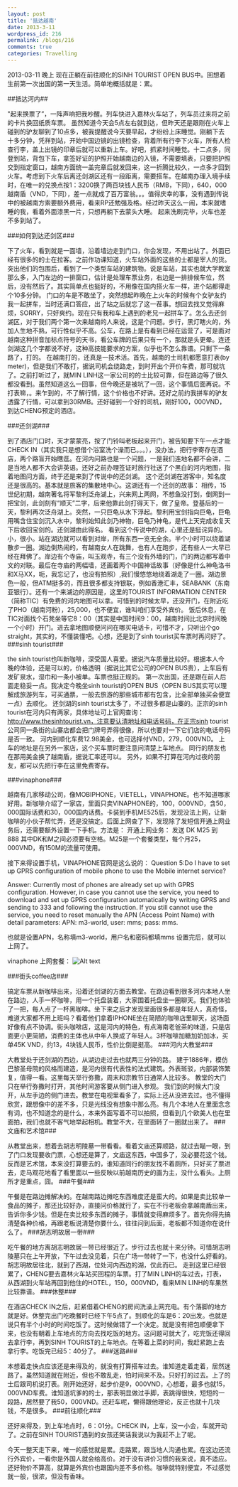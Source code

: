 ```yaml
---
layout: post
title: '抵达越南'
date: 2013-3-11
wordpress_id: 216
permalink: /blogs/216
comments: true
categories: Travelling
---
```

2013-03-11 晚上
现在正躺在前往顺化的SINH TOURIST  OPEN BUS中。回想着生前第一次出国的第一天生活。简单地概括就是：累。
 
##抵达河内##

"起来换票了”，一阵声响把我吵醒。列车快进入嘉林火车站了，列车员过来将之前的卡片换回纸质车票。
虽然知道今天会5点左右就到达，但昨天还是跟刚在火车上碰到的驴友聊到了10点多，被我提醒说今天要早起，才纷纷上床睡觉。刚躺下去十多分钟，凭祥到站，开始中国边镜的出镜检查，背着所有行李下火车，所有人检查行李，盖上出镜的印章后就可以重新上车。好吧，抓紧时间睡觉。十二点多，同登到站，背包下车，拿签好证的护照开始越南边的入镜，不需要填表，只要把护照交到指定窗口，越南方面统一盖完章后就发回来，这一折腾比较久，一点多才回到火车。考虑到下火车后离还剑湖区还有一段距离，需要搭车。在越南办理入境手续时，在唯一的兑换点按1：3200换了两百块钱人民币（RMB，下同），640，000越南盾（VND，下同），差一点就成了百万富翁。。。值得庆幸的事，没有遇到传说中的被越南方索要额外费用，看来RP还勉强及格。经过昨天这么一闹，本来就嗜睡的我，看着外面漆黑一片，只想再躺下去蒙头大睡。
起来洗刷完毕，火车也差不多到站了。
 
###如何到达还剑区###

下了火车，看到就是一面墙，沿着墙边走到门口，你会发现，不用出站了。外面已经有很多的的士在拉客。之前作功课知道，火车站外面的这些的士都是宰人的货。突出他们的包围后，看到了一个类型车站的建筑物。说是车站，其实也就大学教室那么多，入门左边的一排窗口，估计是处理车票业务，右边是一排排候车位，然后，没有然后了。其实简单点也挺好的，不用像在国内搭火车一样，进个站都得走个10多分钟。
门口的车是不敢坐了，突然想起昨晚在上火车的时候有个女驴友约我一起拼车，当时还满口答应，出了站之后就忘了这一茬事。想回去找又觉得麻烦，SORRY，只好爽约。现在只有我和车上遇到的老兄一起拼车了。怎么去还剑湖区，对于我们两个第一次来越南的人来说，这是个问题。步行，黑灯瞎火的，外加人生地不熟，可行性似乎不高。公车，在路上是有看到已经在运营了，可是面对越南这种拼音加标点符号的天书，看公车牌的后果只有一个，那就是头更晕。连还剑湖这几个字都说不好，这种高技能要求的方案，似乎也不怎么靠谱。只剩下一条路了，打的。
在越南打的，还真是一技术活。首先，越南的士司机都愿意打表(by meter)，但是我们不敢打，据说司机会绕路走，到时开出个开价车费，那可就坑了。之前打听过了，就MIN LINH这一家公司的的士比较可靠，但在路边等了很久都没看到。虽然知道这么一回事，但今晚还是被坑了一回，这个事情后面再说。不打表嘛，。来乍到的，不了解行情，这个价格也不好讲。还好之前约我拼车的驴友透露了行情，可以拿到30RMB。还好碰到一个好的司机，刚好100，000VND，到达CHENG预定的酒店。
 
###还剑湖###

到了酒店门口时，天才蒙蒙亮，按了门铃叫老板起来开门，被告知要下午一点才能CHECK IN（其实我只是想借个浴室洗个澡而已。。。），没办法，把行李寄存在酒店，两个路盲开始瞎逛。在河内问路也是一个问题，一是我们连地名都不会讲，二是当地人都不大会讲英语。还好之前办理签证时旅行社送了个黑白的河内地图，指着地图问方面，终于还是来到了传说中的还剑湖。
这个还剑湖在游客中，知名度还是很高的。基本就是旅客的集散地中心。这湖还有一个还剑的故事：
相传，15世纪初期，越南著名将军黎利泛舟湖上，兴来网上两网，不想鱼没打到，倒网到一把宝剑，此剑刻有“顺天”二字，后来他靠此剑打得天下，做了皇帝。登基后的一天，黎利再次泛舟湖上。突然，一只巨龟从水下浮起。黎利用宝剑指向巨龟，巨龟用嘴含住宝剑沉入水中，黎利始知此剑乃神物，巨龟乃神龟，是代上天完成收复天下后收回宝剑的。还剑湖由此得名。
看到这个传说中的湖，心里还是挺诧异的。小，很小。站在湖边就可以看到对岸，所有东西一览无全余。半个小时可以绕着湖散步一圈。湖边倒热闹的，有越南女人在跳舞，也有人在跑步，还有些人一大早已经在拜佛了。岸边有个寺庙，叫玉观寺，有三个没有外墙的门，门的两边都写着中文的对联。最后在寺庙的两幅墙，还画着两个中国神话故事（好像是什么神龟洛书和X马XX，呃，我忘记了，也没有拍照）,我们慢悠悠地绕着湖走了一圈。湖边景色一般，但ATM挺多的，而且很多都支持银联，例如香港汇丰，SEABANK（东南亚银行）。还有一个来湖边的原因是，这里的TOURIST INFORMATION CENTER（简称TIC）有免费的河内地图可以拿。可惜到的时候太早，还没开门，在附近吃了PHO（越南河粉），25,000，也不便宜，谁叫咱们享受外宾价。
饭后休息，在TIC对面找个石凳坐等它8：00（其实是中国时间9：00，越南时间比北京时间晚一个小时）开门。进去拿地图顺便问问在哪买电话卡，可惜不才，只听出个go straight，其实的，不懂装懂吧。心想，还是到了sinh tourist买车票时再问好了。
###sinh tourist###

the sinh tourist也叫新咖啡，深受国人喜爱。据说汽车质量比较好。根据本人今晚的体验，还是可以的，价格透明（据说比其它公司的OPEN BUS贵），上车后有发矿泉水，湿巾和一条小被单。车票也挺正规的。
第一次出国，还是跟在前人后面走稳妥一点。我决定今晚坐sinh tourist的OPEN BUS（OPEN BUS其实可以理解成旅游列车，可买通票，一般去旅游的那些城市都有包含，比全部单独买会便宜一点）去顺化。
还剑湖的sinh tourist太多了，不过很多都是山寨的。正宗的sinh tourist在河内只有两家，具体地址可上官网查询：http://www.thesinhtourist.vn，注意要认清地址和电话号码，在正宗sinh tourist公司同一条街的山寨店都会把门牌号弄得很像，所以也要对一下它们店的电话号码是否一致。
河内到顺化车费12.98美金，也可选择付VND，279，000VND。
上车的地址是在另外一家店，这个买车票时要注意问清楚上车地点。
同行的朋友也在那用美金换了越南盾，据说汇率还可以。
另外，如果不打算在河内过夜的朋友，都可以先把行李在这里免费寄存。
 
###vinaphone###

越南有几家移动公司，像MOBIPHONE，VIETELL，VINAPHONE。也不知道哪家好用。新咖啡介绍了一家店，里面只卖VINAPHONE的，100，000VND，含50，000国际话费和30，000国内话费。卡装到手机ME525后，发现没法上网，让新咖啡的小伙子帮忙弄，还是没搞定。后面上网查了下，发现除了发短信开通上网业务后，还需要额外设置一下手机。方法是：
开通上网业务：
发送
DK M25
到
888
其中DK和M之间必须要有空格。M25是一个套餐类型，每个月25，000VND，有150M的流量可使用。
 
接下来得设置手机，VINAPHONE官网是这么说的：
Question 5:Do I have to set up GPRS configuration of mobile phone to use the Mobile internet service?

Answer: Currently most of phones are already set up with GPRS configuration. However, in case you cannot use the service, you need to download and set up GPRS configuration automatically by writing GPRS and sending to 333 and following the instruction. If you still cannot use the service, you need to reset manually the APN (Access Point Name) with detail parameters:  APN: m3-world, user: mms; pass: mms.

也就是设置APN，名称填m3-world，用户名和密码都填mms
设置完后，就可以上网了。
 
vinaphone 上网套餐：
![Alt text][vinaphone_free]
 

 
###街头coffee店###

搞定车票从新咖啡出来，沿着还剑湖的方面去教堂。在路边看到很多河内本地人坐在路边，人手一杯咖啡，用一个托盘装着，大家围着托盘坐一圈聊天。我们也体验了一把，每人点了一杯黑咖啡。坐下来之后才发现里面很多都是年轻人，真奇怪，难道大家都不用上班吗？看着他们拿着IPHONE坐在简陋的咖啡店里聊天，这场面好像有点不协调。街头咖啡店，这是河内的特色，有点海南老爸茶的味道，只是店面更小更简陋，消费的主体也从中年人换成了年轻人。3杯咖啡加糖加奶加冰，买单45K VND，约13，4块钱人民币，性价比倒是挺高。
###河内大教堂###

大教堂处于还剑湖的西边，从湖边走过去也就两三分钟的路。
建于1886年，模仿巴黎圣母院的风格而建造，是河内很有代表性的法式建筑。外表斑驳，内部装饰繁复，值得一看。这里每天举行弥撒，周末和宗教节日通常人比较多。
教堂的大门只在举行弥撒时打开，其他时间游客要从侧门进入参观。
我们到的时候大门没开，从左手边的侧门进去。教堂在电视里看多了，实际上还从没进去过。也不懂得欣赏，跟想像中的差不多，只是光线没有想象中那么亮。有几个本地人在里面念念有词，也不知道念的是什么，本来外面写着不可以拍照，但看到几个欧美人也在里面拍，我们也就不客气地举起相机。教堂不大，在里面转了一圈就出来了。
###文庙和艺术馆###

从教堂出来，想着去胡志明陵墓一带看看。看着文庙还算顺路，就过去瞄一眼，到了门口发现要收门票，心想还是算了，文庙这东西，中国多了，没必要花这个钱。
反而是艺术馆，本来没打算要去的，谁知道同行的朋友找不着厕所，只好买了票进去，走马观花地看了看里面以一些反映以前越南历史的画为主，没什么看头。上厕所才是重点，囧。
###午餐###

午餐是在路边摊解决的。在越南路边摊吃东西难度还是蛮大的。如果是卖比较单一食品的摊子，那还比较好办，直接问价格就行了，实在不行老板会拿越南盾出来，告诉你多少钱。但是在卖比较多东西的摊子，事情就变得麻烦多了。首先你得先搞清楚各种价格，再跟老板说清楚你要什么，往往问到后面，老板都不知道你在说什么了。
###胡志明故居一带###

吃午餐的地方离胡志明故居一带已经很近了。步行过去也就十来分钟。可惜胡志明陵墓只在上午开放，下午过去没见着，只在广场一带转了一下，也没什么好看的。
胡志明故居往北，就到了西湖，位处河内西边的湖，仅此而已。
走到这里已经很累了，CHENG要去嘉林火车站买回程的车票。打了MIN LINH的车过去，打表，从西湖到火车站再回到他住的HOTEL，150，000VND，看来MIN LINH的车果然比较靠谱。
###休整###

在酒店CHECK IN之后，赶紧借着CHENG的房间洗澡上网充电。有个落脚的地方就是好。休整完出门吃晚餐时已经下午5点了。到顺化的车是6：20出发。也就是说只有半个小时的时间吃饭了。这时候做错了一个决定。就是没有把包顺便拿下来，也没有朝着上车地点的方向去找吃饭的地方。这问题可就大了，吃完饭还得回去拿行李，再到SINH TOURIST的上车地点。在等着上菜的时间，我赶紧跑上去拿行李。吃饭完已经5：40分了。
###迷路###

本想着走快点应该还是来得及的，就没有打算搭车过去。谁知道走着走着，居然迷路了。虽然知道就在附近，但也不敢乱走，怕时间来不及。只好打的过去。上了的士后跟司机说打表。刚开始还好，起步价是9，000VND，心想着，最多也就15，000VND车费。谁知道坑爹的的士，那表明显做过手脚，表跳得很快，短短的一段路，居然要了我50，000VND。还赶车呢，懒得跟他理论，反正也就十几块钱，不是很多。
###前往顺化###

还好来得及，到上车地点时，6：01分。CHECK IN，上车，没一小会，车就开动了。之前在SINH TOURIST遇到的女孩还笑话我说以为我赶不上了呢。
 
今天一整天走下来，唯一的感觉就是累。走路累，跟当地人沟通也累。在这边还流行外宾价，一看你是外国人就会给高价。对于没有讲价习惯的我来说，真不适应。还好物价不算高，就算是外宾价也跟国内差不多价格。咖啡就特别便宜，不过感觉就一般，很浓，但没有香味。


[vinaphone_free]: http://min-shared-photo.qiniudn.com/msp_vinaphone_free.jpg 